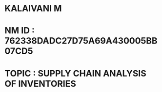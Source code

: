 # KALAIVANI M
# NM ID : 762338DADC27D75A69A430005BB07CD5
# TOPIC : SUPPLY CHAIN ANALYSIS OF INVENTORIES
